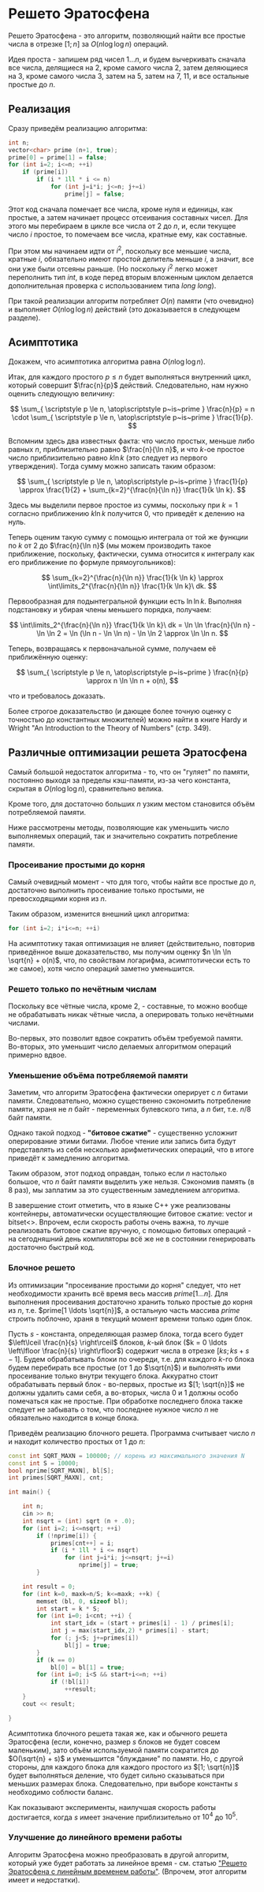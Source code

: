 # Решето Эратосфена

Решето Эратосфена - это алгоритм, позволяющий найти все простые числа в отрезке $[1; n]$ за $O(n \log \log n)$ операций.

Идея проста - запишем ряд чисел $1 \ldots n$, и будем вычеркивать сначала все числа, делящиеся на $2$, кроме самого числа $2$, затем деляющиеся на $3$, кроме самого числа $3$, затем на $5$, затем на $7$, $11$, и все остальные простые до $n$.

## Реализация

Сразу приведём реализацию алгоритма:

<!--- TODO: specify code snippet id -->
``` cpp
int n;
vector<char> prime (n+1, true);
prime[0] = prime[1] = false;
for (int i=2; i<=n; ++i)
    if (prime[i])
        if (i * 1ll * i <= n)
            for (int j=i*i; j<=n; j+=i)
                prime[j] = false;
```

Этот код сначала помечает все числа, кроме нуля и единицы, как простые, а затем начинает процесс отсеивания составных чисел. Для этого мы перебираем в цикле все числа от $2$ до $n$, и, если текущее число $i$ простое, то помечаем все числа, кратные ему, как составные.

При этом мы начинаем идти от $i^2$, поскольку все меньшие числа, кратные $i$, обязательно имеют простой делитель меньше $i$, а значит, все они уже были отсеяны раньше. (Но поскольку $i^2$ легко может переполнить тип $int$, в коде перед вторым вложенным циклом делается дополнительная проверка с использованием типа $long~long$).

При такой реализации алгоритм потребляет $O(n)$ памяти (что очевидно) и выполняет $O(n \log \log n)$ действий (это доказывается в следующем разделе).

## Асимптотика

Докажем, что асимптотика алгоритма равна $O(n \log \log n)$.

Итак, для каждого простого $p \le n$ будет выполняться внутренний цикл, который совершит $\frac{n}{p}$ действий. Следовательно, нам нужно оценить следующую величину:

$$ \sum_{ \scriptstyle p \le n, \atop\scriptstyle p~is~prime } \frac{n}{p} = n \cdot \sum_{ \scriptstyle p \le n, \atop\scriptstyle p~is~prime } \frac{1}{p}. $$

Вспомним здесь два известных факта: что число простых, меньше либо равных $n$, приблизительно равно $\frac{n}{\ln n}$, и что $k$-ое простое число приблизительно равно $k \ln k$ (это следует из первого утверждения). Тогда сумму можно записать таким образом:

$$ \sum_{ \scriptstyle p \le n, \atop\scriptstyle p~is~prime } \frac{1}{p} \approx \frac{1}{2} + \sum_{k=2}^{\frac{n}{\ln n}} \frac{1}{k \ln k}. $$

Здесь мы выделили первое простое из суммы, поскольку при $k = 1$ согласно приближению $k \ln k$ получится $0$, что приведёт к делению на нуль.

Теперь оценим такую сумму с помощью интеграла от той же функции по $k$ от $2$ до $\frac{n}{\ln n}$ (мы можем производить такое приближение, поскольку, фактически, сумма относится к интегралу как его приближение по формуле прямоугольников):

$$ \sum_{k=2}^{\frac{n}{\ln n}} \frac{1}{k \ln k} \approx \int\limits_2^{\frac{n}{\ln n}} \frac{1}{k \ln k}\ dk. $$

Первообразная для подынтегральной функции есть $\ln \ln k$. Выполняя подстановку и убирая члены меньшего порядка, получаем:

$$ \int\limits_2^{\frac{n}{\ln n}} \frac{1}{k \ln k}\ dk = \ln \ln \frac{n}{\ln n} - \ln \ln 2 = \ln (\ln n - \ln \ln n) - \ln \ln 2 \approx \ln \ln n. $$

Теперь, возвращаясь к первоначальной сумме, получаем её приближённую оценку:

$$ \sum_{ \scriptstyle p \le n, \atop\scriptstyle p~is~prime } \frac{n}{p} \approx n \ln \ln n + o(n), $$

что и требовалось доказать.

Более строгое доказательство (и дающее более точную оценку с точностью до константных множителей) можно найти в книге Hardy и Wright "An Introduction to the Theory of Numbers" (стр. 349).

## Различные оптимизации решета Эратосфена

Самый большой недостаток алгоритма - то, что он "гуляет" по памяти, постоянно выходя за пределы кэш-памяти, из-за чего константа, скрытая в  $O(n \log \log n)$, сравнительно велика.

Кроме того, для достаточно больших $n$ узким местом становится объём потребляемой памяти.

Ниже рассмотрены методы, позволяющие как уменьшить число выполняемых операций, так и значительно сократить потребление памяти.

### Просеивание простыми до корня

Самый очевидный момент - что для того, чтобы найти все простые до $n$, достаточно выполнить просеивание только простыми, не превосходящими корня из $n$.

Таким образом, изменится внешний цикл алгоритма:

<!--- TODO: specify code snippet id -->
``` cpp
for (int i=2; i*i<=n; ++i)
```

На асимптотику такая оптимизация не влияет (действительно, повторив приведённое выше доказательство, мы получим оценку $n \ln \ln \sqrt{n} + o(n)$, что, по свойствам логарифма, асимптотически есть то же самое), хотя число операций заметно уменьшится.

### Решето только по нечётным числам

Поскольку все чётные числа, кроме $2$, - составные, то можно вообще не обрабатывать никак чётные числа, а оперировать только нечётными числами.

Во-первых, это позволит вдвое сократить объём требуемой памяти. Во-вторых, это уменьшит число делаемых алгоритмом операций примерно вдвое.

### Уменьшение объёма потребляемой памяти

Заметим, что алгоритм Эратосфена фактически оперирует с $n$ битами памяти. Следовательно, можно существенно сэкономить потребление памяти, храня не $n$ байт - переменных булевского типа, а $n$ бит, т.е. $n/8$ байт памяти.

Однако такой подход - **"битовое сжатие"** - существенно усложнит оперирование этими битами. Любое чтение или запись бита будут представлять из себя несколько арифметических операций, что в итоге приведёт к замедлению алгоритма.

Таким образом, этот подход оправдан, только если $n$ настолько большое, что $n$ байт памяти выделить уже нельзя. Сэкономив память (в $8$ раз), мы заплатим за это существенным замедлением алгоритма.

В завершение стоит отметить, что в языке C++ уже реализованы контейнеры, автоматически осуществляющие битовое сжатие: vector<bool> и bitset<>. Впрочем, если скорость работы очень важна, то лучше реализовать битовое сжатие вручную, с помощью битовых операций - на сегодняшний день компиляторы всё же не в состоянии генерировать достаточно быстрый код.

### Блочное решето

Из оптимизации "просеивание простыми до корня" следует, что нет необходимости хранить всё время весь массив $prime[1 \ldots n]$. Для выполнения просеивания достаточно хранить только простые до корня из $n$, т.е. $prime[1 \ldots \sqrt{n}]$, а остальную часть массива $prime$ строить поблочно, храня в текущий момент времени только один блок.

Пусть $s$ - константа, определяющая размер блока, тогда всего будет $\left\lceil \frac{n}{s} \right\rceil$ блоков, $k$-ый блок ($k = 0 \ldots \left\lfloor \frac{n}{s} \right\rfloor$) содержит числа в отрезке $[ks; ks+s-1]$. Будем обрабатывать блоки по очереди, т.е. для каждого $k$-го блока будем перебирать все простые (от $1$ до $\sqrt{n}$) и выполнять ими просеивание только внутри текущего блока. Аккуратно стоит обрабатывать первый блок - во-первых, простые из $[1; \sqrt{n}]$ не должны удалить сами себя, а во-вторых, числа $0$ и $1$ должны особо помечаться как не простые. При обработке последнего блока также следует не забывать о том, что последнее нужное число $n$ не обязательно находится в конце блока.

Приведём реализацию блочного решета. Программа считывает число $n$ и находит количество простых от $1$ до $n$:

<!--- TODO: specify code snippet id -->
``` cpp
const int SQRT_MAXN = 100000; // корень из максимального значения N
const int S = 10000;
bool nprime[SQRT_MAXN], bl[S];
int primes[SQRT_MAXN], cnt;

int main() {

    int n;
    cin >> n;
    int nsqrt = (int) sqrt (n + .0);
    for (int i=2; i<=nsqrt; ++i)
        if (!nprime[i]) {
            primes[cnt++] = i;
            if (i * 1ll * i <= nsqrt)
                for (int j=i*i; j<=nsqrt; j+=i)
                    nprime[j] = true;
        }

    int result = 0;
    for (int k=0, maxk=n/S; k<=maxk; ++k) {
        memset (bl, 0, sizeof bl);
        int start = k * S;
        for (int i=0; i<cnt; ++i) {
            int start_idx = (start + primes[i] - 1) / primes[i];
            int j = max(start_idx,2) * primes[i] - start;
            for (; j<S; j+=primes[i])
                bl[j] = true;
        }
        if (k == 0)
            bl[0] = bl[1] = true;
        for (int i=0; i<S && start+i<=n; ++i)
            if (!bl[i])
                ++result;
    }
    cout << result;

}
```

Асимптотика блочного решета такая же, как и обычного решета Эратосфена (если, конечно, размер $s$ блоков не будет совсем маленьким), зато объём используемой памяти сократится до $O(\sqrt{n} + s)$ и уменьшится "блуждание" по памяти. Но, с другой стороны, для каждого блока для каждого простого из $[1; \sqrt{n}]$ будет выполняться деление, что будет сильно сказываться при меньших размерах блока. Следовательно, при выборе константы $s$ необходимо соблюсти баланс.

Как показывают эксперименты, наилучшая скорость работы достигается, когда $s$ имеет значение приблизительно от $10^4$ до $10^5$.

### Улучшение до линейного времени работы

Алгоритм Эратосфена можно преобразовать в другой алгоритм, который уже будет работать за линейное время - см. статью ["Решето Эратосфена с линейным временем работы"](prime_sieve_linear). (Впрочем, этот алгоритм имеет и недостатки).
